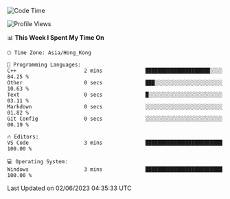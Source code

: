 <!--START_SECTION:waka-->
![Code Time](http://img.shields.io/badge/Code%20Time-58%20hrs%2030%20mins-blue)

![Profile Views](http://img.shields.io/badge/Profile%20Views-0-blue)

📊 **This Week I Spent My Time On** 

```text
🕑︎ Time Zone: Asia/Hong_Kong

💬 Programming Languages: 
C++                      2 mins              █████████████████████░░░░   84.25 % 
Other                    0 secs              ███░░░░░░░░░░░░░░░░░░░░░░   10.63 % 
Text                     0 secs              █░░░░░░░░░░░░░░░░░░░░░░░░   03.11 % 
Markdown                 0 secs              ░░░░░░░░░░░░░░░░░░░░░░░░░   01.82 % 
Git Config               0 secs              ░░░░░░░░░░░░░░░░░░░░░░░░░   00.19 % 

🔥 Editors: 
VS Code                  3 mins              █████████████████████████   100.00 % 

💻 Operating System: 
Windows                  3 mins              █████████████████████████   100.00 % 
```


 Last Updated on 02/06/2023 04:35:33 UTC
<!--END_SECTION:waka-->
